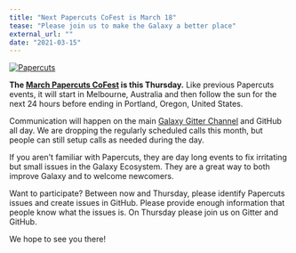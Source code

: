 ```yaml
---
title: "Next Papercuts CoFest is March 18"
tease: "Please join us to make the Galaxy a better place"
external_url: ""
date: "2021-03-15"
---
```


[![Papercuts](/images/galaxy-logos/papercuts.png)](/events/2021-03-papercuts/)

**The [March Papercuts CoFest](/events/2021-03-papercuts/) is this Thursday.**  Like previous Papercuts events, it will start in Melbourne, Australia and then follow the sun for the next 24 hours before ending in Portland, Oregon, United States.

Communication will happen on the main [Galaxy Gitter Channel](https://gitter.im/galaxyproject/Lobby) and GitHub all day.  We are dropping the regularly scheduled calls this month, but people can still setup calls as needed during the day.

If you aren't familiar with Papercuts, they are day long events to fix irritating but small issues in the Galaxy Ecosystem.  They are a great way to both improve Galaxy and to welcome newcomers.

Want to participate? Between now and Thursday, please identify Papercuts issues and create issues in GitHub.  Please provide enough information that people know what the issues is.  On Thursday please join us on Gitter and GitHub.

We hope to see you there!
